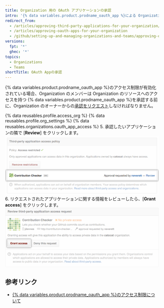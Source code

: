 ```yaml
---
title: Organization 用の OAuth アプリケーションの承認
intro: '{% data variables.product.prodname_oauth_app %}による Organization のリソースへのアクセスを Organization のメンバーがリクエストしてきた場合、Organization のオーナーはそのリクエストを承認あるいは否認できます。'
redirect_from:
  - /articles/approving-third-party-applications-for-your-organization/
  - /articles/approving-oauth-apps-for-your-organization
  - /github/setting-up-and-managing-organizations-and-teams/approving-oauth-apps-for-your-organization
versions:
  fpt: '*'
  ghec: '*'
topics:
  - Organizations
  - Teams
shortTitle: OAuth Appの承認
---
```


{% data variables.product.prodname_oauth_app %}のアクセス制限が有効化されている場合、Organization のメンバーは Organization のリソースへのアクセスを持つ {% data variables.product.prodname_oauth_app %}を承認する前に、Organization のオーナーからの[承認をリクエスト](/articles/requesting-organization-approval-for-oauth-apps)しなければなりません。

{% data reusables.profile.access_org %}
{% data reusables.profile.org_settings %}
{% data reusables.organizations.oauth_app_access %}
5. 承認したいアプリケーションの隣で [**Review**] をクリックします。 ![レビューのリクエストリンク](/assets/images/help/settings/settings-third-party-approve-review.png)
6. リクエストされたアプリケーションに関する情報をレビューしたら、[**Grant access**] をクリックします。 ![アクセスの許可ボタン](/assets/images/help/settings/settings-third-party-approve-grant.png)

## 参考リンク

- [{% data variables.product.prodname_oauth_app %}のアクセス制限について](/articles/about-oauth-app-access-restrictions)
